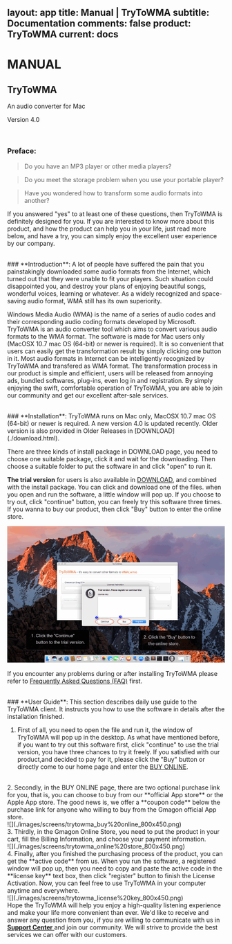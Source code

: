 layout: app
title: Manual | TryToWMA
subtitle: Documentation
comments: false
product: TryToWMA
current: docs
---

# MANUAL
## TryToWMA
An audio converter for Mac

Version 4.0

<br>

 ### **Preface**:

>Do you have an MP3 player or other media  players?

>Do you meet the storage problem when you use your portable player?

>Have you wondered how to transform some audio formats into another?

  If you answered "yes" to at least one of these questions, then TryToWMA is definitely designed for you. If you are interested to know more about this product, and how the product can help you in your life, just read more below, and have a try, you can simply enjoy the excellent user experience by our company.

<br>
 ### **Introduction**:
A lot of people have suffered the pain that you painstakingly downloaded some audio formats from the Internet, which turned out that they were unable to fit your players. Such situation could disappointed you, and destroy your plans of enjoying beautiful songs, wonderful voices, learning or whatever. As a widely recognized and space-saving audio format, WMA still has its own superiority. 


Windows Media Audio (WMA) is the name of a series of audio codes and their corresponding audio coding formats developed by Microsoft. TryToWMA is an audio converter tool which aims to convert various audio formats to the WMA format. The software is made for Mac users only (MacOSX 10.7 mac OS (64-bit) or newer is required). It is so convenient that users can easily get the transformation result by simply clicking one button in it. Most audio formats in Internet can be intelligently recognized by TryToWMA and transfered as WMA format. The transformation process in our product is simple and efficient, users will be released from annoying ads, bundled softwares, plug-ins, even log in and registration. By simply enjoying the swift, comfortable operation of TryToWMA, you are able to join our community and get our excellent after-sale services.  

<br>
### **Installation**:
TryToWMA runs on Mac only, MacOSX 10.7 mac OS (64-bit) or newer is required. A new version 4.0 is updated recently. Older version is also provided in Older Releases in [DOWNLOAD](./download.html). 

There are three kinds of install package in DOWNLOAD page, you need to choose one suitable package, click it and wait for the downloading. Then choose a suitable folder to put the software in and click "open" to run it.   

**The trial version** for users is also available in [DOWNLOAD](./download.html), and combined with the install package. You can click and download one of the files. when you open and run the software, a little window will pop up. If you choose to try out, click "continue" button, you can freely try this software three times. If you wanna to buy our product, then click "Buy" button to enter the online store. 

![](./images/screens/trytowma_trialversion_800x500.png) 


If you encounter any problems during or after installing TryToWMA please refer to [Frequently Asked Questions (FAQ)](./faq.html) first.


<br>
### **User Guide**:
This section describes daily use guide to the TryToWMA client. It instructs you how to use the software in details after the installation finished.
 
1. First of all, you need to open the file and run it, the window of TryToWMA will pop up in the desktop. As what have mentioned before, if you want to try out this software first, click "continue" to use the trial version, you have three chances to try it freely. If you satisfied with our product,and decided to pay for it, please click the "Buy" button or directly come to our home page and enter the [BUY ONLINE](./buy.html). 
<br>
2. Secondly, in the BUY ONLINE page, there are two optional purchase link for you, that is, you can choose to buy from our **official App store** or the Apple App store. The good news is, we offer a **coupon code** below the purchase link for anyone who willing to buy from the Gmagon official App store. 
<br>
![](./images/screens/trytowma_buy%20online_800x450.png)
<br>
3. Thirdly, in the Gmagon Online Store, you need to put the product in your cart, fill the Billing Information, and choose your payment information.
<br>
![](./images/screens/trytowma_online%20store_800x450.png)
<br>
4. Finally, after you finished the purchasing process of the product, you can get the **active code** from us. When you run the software, a registered window will pop up, then you need to copy and paste the active code in the **license key** text box, then click "register" button to finish the License Activation. Now, you can feel free to use TryToWMA in your computer anytime and everywhere.
<br>
![](./images/screens/trytowma_license%20key_800x450.png)
<br>
Hope the TryToWMA will help you enjoy a high-quality listening experience and make your life more convenient than ever. We'd like to receive and answer any question from you, if you are willing to communicate with us in<a href="https://gitter.im/Gmagon/support" target="_blank"> <strong>Support Center</strong> </a> and join our community. We will strive to provide the best services we can offer with our customers. 